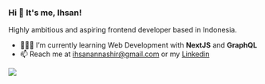 ### Hi 👋 It's me, Ihsan!
Highly ambitious and aspiring frontend developer based in Indonesia.

- 👨🏻‍💻 I’m currently learning Web Development with **NextJS** and **GraphQL**
- 📫 Reach me at ihsanannashir@gmail.com or my [Linkedin](https://linkedin.com/in/ihsanannashir)

![](https://komarev.com/ghpvc/?username=ihsanannashir)
<!--
**ihsanannashir/ihsanannashir** is a ✨ _special_ ✨ repository because its `README.md` (this file) appears on your GitHub profile.

Here are some ideas to get you started:

- 🔭 I’m currently working on ...
- 🌱 I’m currently learning ...
- 👯 I’m looking to collaborate on ...
- 🤔 I’m looking for help with ...
- 💬 Ask me about ...
- 📫 Reach me at ihsanannashir@gmail.com
- 😄 Pronouns: ...
- ⚡ Fun fact: ...
-->

